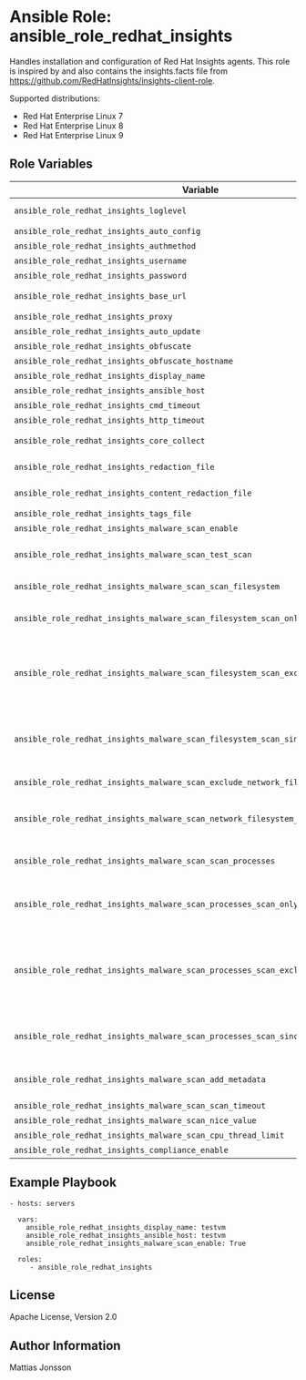 Ansible Role: ansible_role_redhat_insights
=========

Handles installation and configuration of Red Hat Insights agents. This role is inspired by and also contains the insights.facts file from https://github.com/RedHatInsights/insights-client-role.

Supported distributions:

<ul>
<li>Red Hat Enterprise Linux 7
<li>Red Hat Enterprise Linux 8
<li>Red Hat Enterprise Linux 9
</ul>


Role Variables
--------------


| Variable | Required | Default | Comments |
| -------- | -------- | ------- | -------- |
| `ansible_role_redhat_insights_loglevel` | No | DEBUG | Set log level, valid options DEBUG, INFO, WARNING, ERROR, CRITICAL. Default DEBUG, |
| `ansible_role_redhat_insights_auto_config` | No | True | Enable auto configure with Satellite server, |
| `ansible_role_redhat_insights_authmethod` | No | BASIC | Set authentication method, valid options BASIC, CERT. Default BASIC, |
| `ansible_role_redhat_insights_username` | No | | Username to use with BASIC authenticaton. |
| `ansible_role_redhat_insights_password` | No | | Password to use with BASIC authenticaton. |
| `ansible_role_redhat_insights_base_url` | No | cert-api.access.redhat.com:443/r/insights | Base URL for the Insights API. |
| `ansible_role_redhat_insights_proxy` | No | | URL for your proxy.  Example: http://user:pass@192.168.100.50:8080. |
| `ansible_role_redhat_insights_auto_update` | No | True | Automatically update the dynamic configuration. |
| `ansible_role_redhat_insights_obfuscate` | No | False | Obfuscate IP addresses. |
| `ansible_role_redhat_insights_obfuscate_hostname` | No | False | Obfuscate hostname. Requires `ansible_role_redhat_insights_obfuscate=True`. |
| `ansible_role_redhat_insights_display_name` | No | | Display name for registration. |
| `ansible_role_redhat_insights_ansible_host` | No | | Ansible hostname for this system. |
| `ansible_role_redhat_insights_cmd_timeout` | No | 120 | Timeout for commands run during collection, in seconds. |
| `ansible_role_redhat_insights_http_timeout` | No | 120 | Timeout for HTTP calls, in seconds. |
| `ansible_role_redhat_insights_core_collect` | No | True | Use insights-core as the collection source. Included for compatibility only. Modify only as directed. |
| `ansible_role_redhat_insights_redaction_file` | No | /etc/insights-client/file-redaction.yaml | Location of the redaction file for commands, files, and components. |
| `ansible_role_redhat_insights_content_redaction_file` | No | /etc/insights-client/file-content-redaction.yaml | Location of the redaction file for patterns and keywords, |
| `ansible_role_redhat_insights_tags_file` | No | /etc/insights-client/tags.yaml | Location of the tags file for this system. |
| `ansible_role_redhat_insights_malware_scan_enable` | No | False | Enable malware scanning. Note that this feature is still in Beta. |
| `ansible_role_redhat_insights_malware_scan_test_scan` | No | false | Perform a simple test scan of the insights-client config directory and process to verify installation and scanning are working correctly. The results from this scan do not show up in the webUI. Once verified, disable this option to perform actual malware scans. |
| `ansible_role_redhat_insights_malware_scan_scan_filesystem` | No | true | Scan the filesystem? When it is false, the filesystem isn't scanned and the filesystem_* options that follow are ignored |
| `ansible_role_redhat_insights_malware_scan_filesystem_scan_only` | No | | A single or list of files/directories to be scanned and no others, for example: `[/var/www, /home]` means only scan files in /var/www and /home. No value means scan all files and directories |
| `ansible_role_redhat_insights_malware_scan_filesystem_scan_exclude` | No | [/proc, /sys, /cgroup, /selinux, /net, /mnt, /media, /dev] | A single or list of files/directories to be excluded from filesystem scanning. If an item appears in both `ansible_role_redhat_insights_malware_scan_filesystem_scan_only` and in `ansible_role_redhat_insights_malware_scan_filesystem_scan_exclude`, the reusult will be that `ansible_role_redhat_insights_malware_scan_filesystem_scan_exclude` will take precedence and the item will be excluded. |
| `ansible_role_redhat_insights_malware_scan_filesystem_scan_since` | No | | Scan files created or modified since X days ago or since the 'last' scan. Valid values are integers >= 1 or the string 'last'.  For example: `1` would mean scan files created/modified since 1 day ago, `last` would mean scan files created/modified since the last successful scan. No value means scan all files regardless of created/modified date |
| `ansible_role_redhat_insights_malware_scan_exclude_network_filesystem_mountpoints` | No | true | Exclude mounted network/external filesystems mountpoints? Scanning files within mounted network filesystems may be slow and cause extra network traffic. |
| `ansible_role_redhat_insights_malware_scan_network_filesystem_types` | No | [nfs, nfs4, cifs, smbfs, fuse.sshfs, ceph, glusterfs, gfs, gfs2] | List of network/external filesystem types to search for mountpoints on the system. If any mountpoints are found for these filesystem types, the value of the `ansible_role_redhat_insights_malware_scan_exclude_network_filesystem_mountpoints` option will determine if files within the mountpoints are scanned or not. |
| `ansible_role_redhat_insights_malware_scan_scan_processes` | No | false | Scan the running processes? This option is disabled by default to prevent an impact on system performance when scanning numerous or large processes. When it is false, no processes are scanned. |
| `ansible_role_redhat_insights_malware_scan_processes_scan_only` | No | | Processes to be scanned and no others, for example: `["123", "1..100", "10000..", "docker", "chrome"]` means only scan PID 123, PIDs from 1 to 100 inclusive, PIDs >= 10000 and process names containing the strings docker or chrome. No value means scan all processes |
| `ansible_role_redhat_insights_malware_scan_processes_scan_exclude` | No | | Processes to be excluded from scanning. Uses the same syntax as `ansible_role_redhat_insights_malware_scan_processes_scan_only`. If an item appears in both `ansible_role_redhat_insights_malware_scan_processes_scan_only` and in `ansible_role_redhat_insights_malware_scan_processes_scan_exclude` would mean that `ansible_role_redhat_insights_malware_scan_processes_scan_exclude` takes precedence and the item will be excluded. No value means don't exclude any processes |
| `ansible_role_redhat_insights_malware_scan_processes_scan_since` | No | | Scan processes created since X days ago or since the 'last' scan. Valid values are integers >= 1 or the string 'last'. For example: `1` means scan processes created since 1 day ago, `last` means scan processes created since the last successful scan. No value means scan all processes regardless of created date |
| `ansible_role_redhat_insights_malware_scan_add_metadata` | No | true | Add extra metadata about each scan match (if possible), eg file type & md5sum, matching line numbers, process name. The extra metadata will display in the webUI along with the scan matches. |
| `ansible_role_redhat_insights_malware_scan_scan_timeout` | No | 3600 | Abort a particular scan if it takes longer than scan_timeout seconds. |
| `ansible_role_redhat_insights_malware_scan_nice_value` | No | 19 | Run the yara process with this nice priority value.  Default is 19 (lowest priority). |
| `ansible_role_redhat_insights_malware_scan_cpu_thread_limit` | No | | The max number of CPUs threads used by yara when scanning. Autodetected. |
| `ansible_role_redhat_insights_compliance_enable` | No | false | Install `openscap-scanner` and `scap-security-guide` to enable compliance functionality. |


Example Playbook
----------------


    - hosts: servers

      vars:
        ansible_role_redhat_insights_display_name: testvm
        ansible_role_redhat_insights_ansible_host: testvm
        ansible_role_redhat_insights_malware_scan_enable: True

      roles:
         - ansible_role_redhat_insights

License
-------

Apache License, Version 2.0

Author Information
------------------

Mattias Jonsson